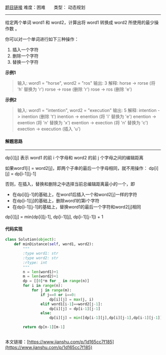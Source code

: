  [题目链接](https://leetcode-cn.com/problems/edit-distance/)
难度：困难          &nbsp;&nbsp;&nbsp;&nbsp;&nbsp;&nbsp;类型：  动态规划
***
 给定两个单词 word1 和 word2，计算出将 word1 转换成 word2 所使用的最少操作数 。

你可以对一个单词进行如下三种操作：

1. 插入一个字符
2. 删除一个字符
3. 替换一个字符


 
**示例1**
> 输入: word1 = "horse", word2 = "ros"
输出: 3
解释: 
horse -> rorse (将 'h' 替换为 'r')
rorse -> rose (删除 'r')
rose -> ros (删除 'e')

**示例2**
> 输入: word1 = "intention", word2 = "execution"
输出: 5
解释: 
intention -> inention (删除 't')
inention -> enention (将 'i' 替换为 'e')
enention -> exention (将 'n' 替换为 'x')
exention -> exection (将 'n' 替换为 'c')
exection -> execution (插入 'u')

#### 解题思路
***
 dp[i][j] 表示 word1 的前 i 个字母和 word2 的前 j 个字母之间的编辑距离

如果word1[i] = word2[j]，即两个子串的最后一个字母相同，就不用操作：
dp[i][j] = dp[i-1][j-1]

否则，在插入，替换和删除之中选择当前总编辑距离最小的一个，即
- 在dp[i][j-1]的基础上，在word1后插入一个和word2[j]一样的字符
- 在dp[i-1][j]的基础上，删除word1的第i个字符
- 在dp[i-1][j-1]的基础上，替换word1的最后一个字符和word2[j]相同

dp[i][j] = min(dp[i][j-1], dp[i-1][j], dp[i-1][j-1]) + 1



#### 代码实现
```python
class Solution(object):
    def minDistance(self, word1, word2):
        """
        :type word1: str
        :type word2: str
        :rtype: int
        """
        n = len(word1)+1
        m = len(word2)+1
        dp = [[0]*m for _ in range(n)]
        for i in range(n):
            for j in range(m):
                if j==0 or i==0:
                    dp[i][j] = max(j, i)
                elif word1[i-1]==word2[j-1]:
                    dp[i][j] = dp[i-1][j-1]
                else:
                    dp[i][j] = min([dp[i-1][j],dp[i][j-1],dp[i-1][j-1]])+1
        
        return dp[n-1][m-1]
        
```

本文链接：[https://www.jianshu.com/p/1d165cc7f185](https://www.jianshu.com/p/1d165cc7f185)
